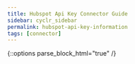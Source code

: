```yaml
---
title: Hubspot Api Key Connector Guide
sidebar: cyclr_sidebar
permalink: hubspot-api-key-information
tags: [connector]
---
```

{::options parse_block_html="true" /}
